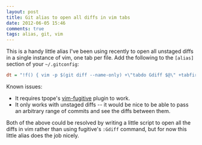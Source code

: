 ```yaml
---
layout: post
title: Git alias to open all diffs in vim tabs
date: 2012-06-05 15:46
comments: true
tags: alias, git, vim
---
```


This is a handy little alias I've been using recently to open all unstaged diffs
in a single instance of vim, one tab per file. Add the following to the
`[alias]` section of your `~/.gitconfig`:

``` ini
dt = "!f() { vim -p $(git diff --name-only) +\"tabdo Gdiff $@\" +tabfirst; }; f"
```

Known issues:

 * It requires tpope's [vim-fugitive][1] plugin to work.
 * It only works with unstaged diffs -- it would be nice to be able to pass an
   arbitrary range of commits and see the diffs between them.

Both of the above could be resolved by writing a little script to open all the
diffs in vim rather than using fugitive's `:Gdiff` command, but for now this
little alias does the job nicely.

[1]: https://github.com/tpope/vim-fugitive
